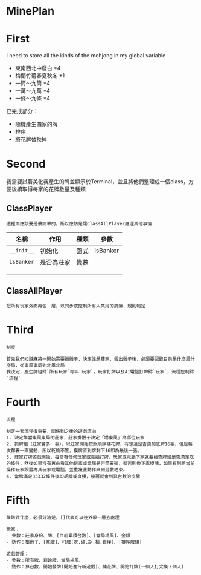 # MinePlan

# First

I need to store all the kinds of the mohjong in my global variable

- 東南西北中發白 *4
- 梅蘭竹菊春夏秋冬 *1
- 一筒～九筒 *4
- 一萬～九萬 *4
- 一條～九條 *4

已完成部分：
- 隨機產生四家的牌
- 排序
- 將花牌替換掉

# Second

我需要試著美化我產生的牌並顯示於Terminal，並且將他們整理成一個class，方便後續取得每家的花牌數量及種類

## ClassPlayer
    這裡面應該要是最簡單的，所以應該是讓ClassAllPlayer處理其他事情

| 名稱 | 作用 | 種類 | 參數 |
|---|---|---|---|
| `__init__` | 初始化 | 函式 | isBanker |
|`isBanker`| 是否為莊家 | 變數 |  |
|||||
|||||
|||||


## ClassAllPlayer
    把所有玩家外面再包一層，以同步或控制所有人共用的牌庫、規則制定

# Third
    制度

    首先我們知道麻將一開始需要骰骰子，決定誰是莊家，骰出骰子後，必須要記錄目前是什麼風什麼局，從東風東局到北風北局
    我決定，產生牌組歸`所有玩家`呼叫`玩家`，玩家打牌以及AI電腦打牌歸`玩家`，流程控制歸`流程`

# Fourth
    流程

    制定一套流程很重要，關係到之後的遊戲流向
    1. 決定誰當東風東局的莊家，莊家擲骰子決定「場東風」為哪位玩家
    2. 抓牌組（莊家會多一張），以莊家開始按照順序補花牌，有想過是否要加底牌16張，但是每次都要一直變動，所以乾脆不管，摸牌直到牌剩下16即為最後一張。
    3. 莊家打牌遊戲開始，每當有任何玩家或電腦打牌，玩家或電腦下家就要檢查牌組是否滿足吃的條件，然後如果沒有再來看其他玩家或電腦是否需要碰，都否則換下家摸牌，如果有則將當前操作玩家設置為其玩家或電腦，並重複此動作直到遊戲結束。
    4. 當牌滿足33332條件後即胡牌或自摸，接著就會到算台數的步驟

# Fifth
    誰該做什麼，必須分清楚，[]代表可以往外帶一層去處理

    玩家：
    - 參數：莊家身份、牌、[目前累積台數]、[當局場風]、金額
    - 動作：擲骰子、[拿牌]、打牌(吃.碰.胡.槓.自摸)、[排序牌組]

    遊戲管理：
    - 參數：所有牌、剩餘牌、當局場風、
    - 動作：算台數、開始發牌(開始進行新遊戲)、補花牌、開始打牌(一個人打完換下個人)

    